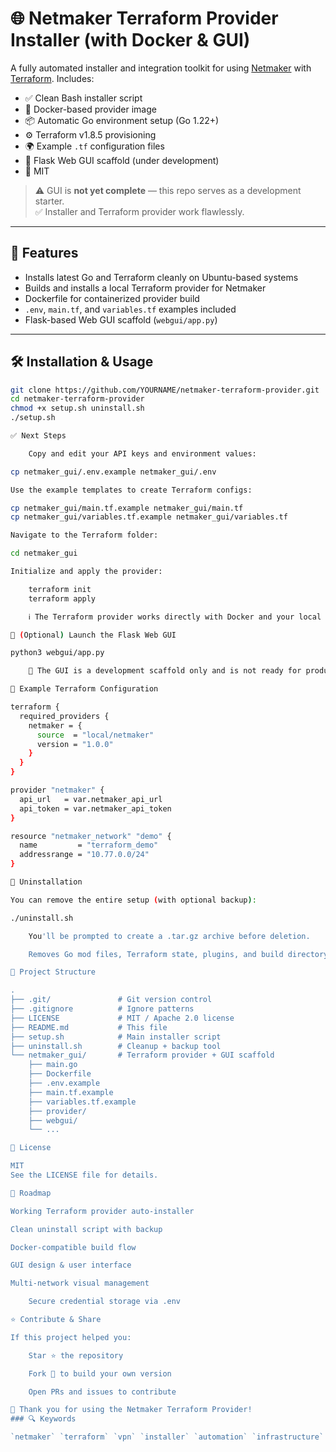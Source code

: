 # 🌐 Netmaker Terraform Provider Installer (with Docker & GUI)

A fully automated installer and integration toolkit for using [Netmaker](https://www.netmaker.io) with [Terraform](https://www.terraform.io). Includes:

- ✅ Clean Bash installer script
- 🐳 Docker-based provider image
- 📦 Automatic Go environment setup (Go 1.22+)
- ⚙️ Terraform v1.8.5 provisioning
- 🌍 Example `.tf` configuration files
- 🧪 Flask Web GUI scaffold (under development)
- 🔐 MIT

> ⚠️ GUI is **not yet complete** — this repo serves as a development starter.  
> ✅ Installer and Terraform provider work flawlessly.

---

## 🚀 Features

- Installs latest Go and Terraform cleanly on Ubuntu-based systems
- Builds and installs a local Terraform provider for Netmaker
- Dockerfile for containerized provider build
- `.env`, `main.tf`, and `variables.tf` examples included
- Flask-based Web GUI scaffold (`webgui/app.py`)

---

## 🛠 Installation & Usage

```bash
git clone https://github.com/YOURNAME/netmaker-terraform-provider.git
cd netmaker-terraform-provider
chmod +x setup.sh uninstall.sh
./setup.sh

✅ Next Steps

    Copy and edit your API keys and environment values:

cp netmaker_gui/.env.example netmaker_gui/.env

Use the example templates to create Terraform configs:

cp netmaker_gui/main.tf.example netmaker_gui/main.tf
cp netmaker_gui/variables.tf.example netmaker_gui/variables.tf

Navigate to the Terraform folder:

cd netmaker_gui

Initialize and apply the provider:

    terraform init
    terraform apply

    ℹ️ The Terraform provider works directly with Docker and your local host environment.

🧪 (Optional) Launch the Flask Web GUI

python3 webgui/app.py

    🧪 The GUI is a development scaffold only and is not ready for production use.

📄 Example Terraform Configuration

terraform {
  required_providers {
    netmaker = {
      source  = "local/netmaker"
      version = "1.0.0"
    }
  }
}

provider "netmaker" {
  api_url   = var.netmaker_api_url
  api_token = var.netmaker_api_token
}

resource "netmaker_network" "demo" {
  name         = "terraform_demo"
  addressrange = "10.77.0.0/24"
}

🧹 Uninstallation

You can remove the entire setup (with optional backup):

./uninstall.sh

    You'll be prompted to create a .tar.gz archive before deletion.

    Removes Go mod files, Terraform state, plugins, and build directory.

📂 Project Structure

.
├── .git/               # Git version control
├── .gitignore          # Ignore patterns
├── LICENSE             # MIT / Apache 2.0 license
├── README.md           # This file
├── setup.sh            # Main installer script
├── uninstall.sh        # Cleanup + backup tool
└── netmaker_gui/       # Terraform provider + GUI scaffold
    ├── main.go
    ├── Dockerfile
    ├── .env.example
    ├── main.tf.example
    ├── variables.tf.example
    ├── provider/
    ├── webgui/
    └── ...

📜 License

MIT
See the LICENSE file for details.

🧭 Roadmap

Working Terraform provider auto-installer

Clean uninstall script with backup

Docker-compatible build flow

GUI design & user interface

Multi-network visual management

    Secure credential storage via .env

⭐ Contribute & Share

If this project helped you:

    Star ⭐ the repository

    Fork 🍴 to build your own version

    Open PRs and issues to contribute

🧠 Thank you for using the Netmaker Terraform Provider!
### 🔍 Keywords

`netmaker` `terraform` `vpn` `installer` `automation` `infrastructure` `devops` `provider` `bash` `gui` `docker` `linux` `web-ui`

